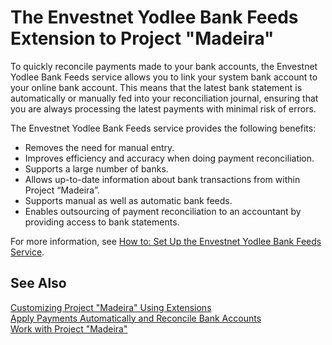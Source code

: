 <properties
	pageTitle="Envestnet Yodlee Bank Feeds| Project “Madeira”"
        description="Provides information about the Envestnet Yodlee Bank Feeds extension"
        services=""
        documentationCenter="Madeira"
        authors="edupont"/>

# The Envestnet Yodlee Bank Feeds Extension to Project "Madeira"
To quickly reconcile payments made to your bank accounts, the Envestnet Yodlee Bank Feeds service allows you to link your system bank account to your online bank account. This means that the latest bank statement is automatically or manually fed into your reconciliation journal, ensuring that you are always processing the latest payments with minimal risk of errors.

The Envestnet Yodlee Bank Feeds service provides the following benefits:
- Removes the need for manual entry.
- Improves efficiency and accuracy when doing payment reconciliation.
- Supports a large number of banks.
- Allows up-to-date information about bank transactions from within Project “Madeira”.
- Supports manual as well as automatic bank feeds.
- Enables outsourcing of payment reconciliation to an accountant by providing access to bank statements.

For more information, see [How to: Set Up the Envestnet Yodlee Bank Feeds Service](bank-how-setup-bank-statement-service.md).

## See Also  
[Customizing Project "Madeira" Using Extensions ](ui-extensions.md)    
[Apply Payments Automatically and Reconcile Bank Accounts](receivables-apply-payments-auto-reconcile-bank-accounts.md)  
[Work with Project "Madeira"](ui-work-product.md)
